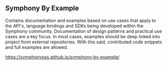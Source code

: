 ## Symphony By Example
Contains documentation and examples based on use cases that apply to the API's, language bindings and SDKs being developed within the Symphony community. Documentation of design patterns and practical use cases are a key focus. In most cases, examples should be deep linked into project from external repositories. With this said, contributed code snippets and full examples are allowed.

https://symphonyoss.github.io/symphony-by-example/
